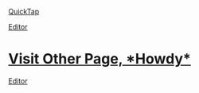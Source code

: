 [QuickTap](https://bedirgonul.github.io)

[Editor](https://github.com/BedirGonul/BedirGonul.github.io/edit/main/README.md)


<h1><a href="https://bedirgonul.github.io/layout.html">Visit Other Page, *Howdy*</a></h1>

[Editor](https://github.com/BedirGonul/BedirGonul.github.io/edit/main/README.md)

